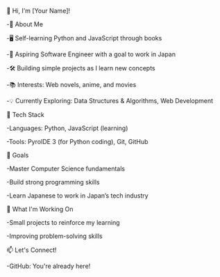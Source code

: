 👋 Hi, I'm [Your Name]!

-🚀 About Me

-🖥️ Self-learning Python and JavaScript through books

-🎯 Aspiring Software Engineer with a goal to work in Japan

-🛠️ Building simple projects as I learn new concepts

-📚 Interests: Web novels, anime, and movies

-💡 Currently Exploring: Data Structures & Algorithms, Web Development


🔧 Tech Stack

-Languages: Python, JavaScript (learning)

-Tools: PyroIDE 3 (for Python coding), Git, GitHub


🎯 Goals

-Master Computer Science fundamentals

-Build strong programming skills

-Learn Japanese to work in Japan’s tech industry


🌱 What I'm Working On

-Small projects to reinforce my learning

-Improving problem-solving skills


📫 Let's Connect!

-GitHub: You're already here!
